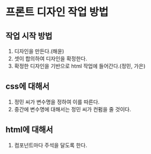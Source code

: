 # 프론트 디자인 작업 방법

## 작업 시작 방법

1. 디자인을 만든다.(해윤)
2. 셋이 합의하여 디자인을 확정한다.
3. 확정한 디자인을 기반으로 html 작업에 들어간다.(정민, 가은)



## css에 대해서

1. 정민 씨가 변수명을 정하여 이를 따른다.
2. 중간에 변수명에 대해서는 정민 씨가 컨펌을 줄 것이다.



## html에 대해서

1. 컴포넌트마다 주석을 달도록 한다.